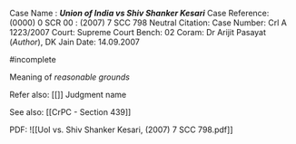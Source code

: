 Case Name : ***Union of India vs Shiv Shanker Kesari***
Case Reference: (0000) 0 SCR 00 :  (2007) 7 SCC 798
Neutral Citation:
Case Number: Crl A 1223/2007
Court: Supreme Court
Bench: 02
Coram: Dr Arijit Pasayat (*Author*), DK Jain
Date: 14.09.2007

#incomplete 

Meaning of *reasonable grounds*

Refer also:
[[]]
Judgment name

See also:
[[CrPC - Section 439]] 

PDF:
![[UoI vs. Shiv Shanker Kesari, (2007) 7 SCC 798.pdf]]
